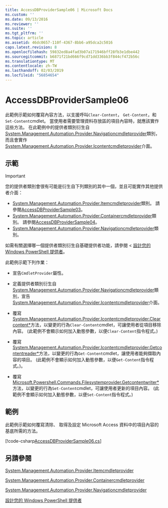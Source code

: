 ```yaml
---
title: AccessDBProviderSample06 | Microsoft Docs
ms.custom: ''
ms.date: 09/13/2016
ms.reviewer: ''
ms.suite: ''
ms.tgt_pltfrm: ''
ms.topic: article
ms.assetid: 46dc0657-110f-4367-8bb6-a95dca2c5016
caps.latest.revision: 8
ms.openlocfilehash: 59832ed8a4fad3b07a171946bff28fb3e1dbe442
ms.sourcegitcommit: b6871f21bd666f9cd71dd336bb3f844cf472b56c
ms.translationtype: MT
ms.contentlocale: zh-TW
ms.lasthandoff: 02/03/2019
ms.locfileid: "56854654"
---
```

# <a name="accessdbprovidersample06"></a>AccessDBProviderSample06

此範例示範如何覆寫內容方法，以支援呼叫`Clear-Content`， `Get-Content`，和`Set-Content`cmdlet。 當使用者需要管理資料存放區的項目內容時，就應該實作這些方法。 在此範例中的提供者類別衍生自[System.Management.Automation.Provider.Navigationcmdletprovider](/dotnet/api/System.Management.Automation.Provider.NavigationCmdletProvider)類別，而且會實作[System.Management.Automation.Provider.Icontentcmdletprovider](/dotnet/api/System.Management.Automation.Provider.IContentCmdletProvider)介面。

## <a name="demonstrates"></a>示範

> [!IMPORTANT]
> 您的提供者類別會很有可能是衍生自下列類別的其中一個，並且可能實作其他提供者介面：
>
> -   [System.Management.Automation.Provider.Itemcmdletprovider](/dotnet/api/System.Management.Automation.Provider.ItemCmdletProvider)類別。 請參閱[AccessDBProviderSample03](./accessdbprovidersample03.md)。
> -   [System.Management.Automation.Provider.Containercmdletprovider](/dotnet/api/System.Management.Automation.Provider.ContainerCmdletProvider)類別。 請參閱[AccessDBProviderSample04](./accessdbprovidersample04.md)。
> -   [System.Management.Automation.Provider.Navigationcmdletprovider](/dotnet/api/System.Management.Automation.Provider.NavigationCmdletProvider)類別。
>
> 如需有關選擇哪一個提供者類別衍生自基礎提供者功能，請參閱 <<c0> [ 設計您的 Windows PowerShell 提供者](./provider-types.md)。

此範例示範下列作業：

- 宣告`CmdletProvider`屬性。

- 定義提供者類別衍生自[System.Management.Automation.Provider.Navigationcmdletprovider](/dotnet/api/System.Management.Automation.Provider.NavigationCmdletProvider)類別，宣告[System.Management.Automation.Provider.Icontentcmdletprovider](/dotnet/api/System.Management.Automation.Provider.IContentCmdletProvider)介面。

- 覆寫[System.Management.Automation.Provider.Icontentcmdletprovider.Clearcontent*](/dotnet/api/System.Management.Automation.Provider.IContentCmdletProvider.ClearContent)方法，以變更的行為`Clear-Content`cmdlet，可讓使用者從項目移除內容。 (此範例不會顯示如何加入動態參數，以便`Clear-Content`指令程式。)

- 覆寫[System.Management.Automation.Provider.Icontentcmdletprovider.Getcontentreader*](/dotnet/api/System.Management.Automation.Provider.IContentCmdletProvider.GetContentReader)方法，以變更的行為`Get-Content`cmdlet，讓使用者能夠擷取內容的項目。 (此範例不會顯示如何加入動態參數，以便`Get-Content`指令程式。)。

- 覆寫[Microsoft.Powershell.Commands.Filesystemprovider.Getcontentwriter*](/dotnet/api/Microsoft.PowerShell.Commands.FileSystemProvider.GetContentWriter)方法，以變更的行為`Set-Content`cmdlet，可讓使用者更新的項目內容。 (此範例不會顯示如何加入動態參數，以便`Set-Content`指令程式。)

## <a name="example"></a>範例

此範例示範如何覆寫清除、 取得及設定 Microsoft Access 資料中的項目內容的基底所需的方法。

[!code-csharp[AccessDBProviderSample06.cs](../../powershell-sdk-samples/SDK-2.0/csharp/AccessDBProviderSample06/AccessDBProviderSample06.cs#L11-L2399 "AccessDBProviderSample06.cs")]

## <a name="see-also"></a>另請參閱

[System.Management.Automation.Provider.Itemcmdletprovider](/dotnet/api/System.Management.Automation.Provider.ItemCmdletProvider)

[System.Management.Automation.Provider.Containercmdletprovider](/dotnet/api/System.Management.Automation.Provider.ContainerCmdletProvider)

[System.Management.Automation.Provider.Navigationcmdletprovider](/dotnet/api/System.Management.Automation.Provider.NavigationCmdletProvider)

[設計您的 Windows PowerShell 提供者](./provider-types.md)